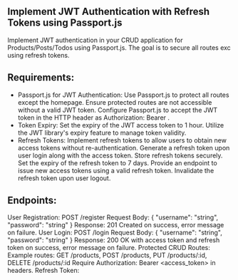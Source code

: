 ## Implement JWT Authentication with Refresh Tokens using Passport.js

Implement JWT authentication in your CRUD application for Products/Posts/Todos using Passport.js. The goal is to secure all routes exc using refresh tokens.

## Requirements:

- Passport.js for JWT Authentication:
  Use Passport.js to protect all routes except the homepage.
  Ensure protected routes are not accessible without a valid JWT token.
  Configure Passport.js to accept the JWT token in the HTTP header as Authorization: Bearer <token>.
- Token Expiry:
  Set the expiry of the JWT access token to 1 hour.
  Utilize the JWT library's expiry feature to manage token validity.
- Refresh Tokens:
  Implement refresh tokens to allow users to obtain new access tokens without re-authentication.
  Generate a refresh token upon user login along with the access token.
  Store refresh tokens securely.
  Set the expiry of the refresh token to 7 days.
  Provide an endpoint to issue new access tokens using a valid refresh token.
  Invalidate the refresh token upon user logout.

## Endpoints:

User Registration:
POST /register
Request Body: { "username": "string", "password": "string" } Response: 201 Created on success, error message on failure.
User Login:
POST /login
Request Body: { "username": "string", "password": "string" }
Response: 200 OK with access token and refresh token on success, error message on failure.
Protected CRUD Routes:
Example routes: GET /products, POST /products, PUT /products/:id, DELETE /products/:id
Require Authorization: Bearer <access_token> in headers.
Refresh Token:
